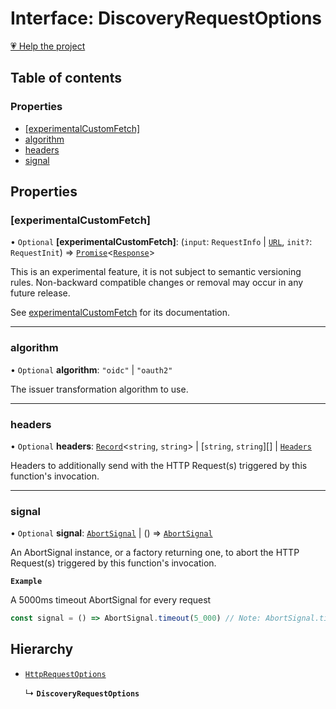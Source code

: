 # Interface: DiscoveryRequestOptions

[💗 Help the project](https://github.com/sponsors/panva)

## Table of contents

### Properties

- [[experimentalCustomFetch]](DiscoveryRequestOptions.md#[experimentalcustomfetch])
- [algorithm](DiscoveryRequestOptions.md#algorithm)
- [headers](DiscoveryRequestOptions.md#headers)
- [signal](DiscoveryRequestOptions.md#signal)

## Properties

### [experimentalCustomFetch]

• `Optional` **[experimentalCustomFetch]**: (`input`: `RequestInfo` \| [`URL`]( https://developer.mozilla.org/docs/Web/API/URL ), `init?`: `RequestInit`) => [`Promise`]( https://developer.mozilla.org/docs/Web/JavaScript/Reference/Global_Objects/Promise )\<[`Response`]( https://developer.mozilla.org/docs/Web/API/Response )\>

This is an experimental feature, it is not subject to semantic versioning rules. Non-backward
compatible changes or removal may occur in any future release.

See [experimentalCustomFetch](../variables/experimentalCustomFetch.md) for its documentation.

___

### algorithm

• `Optional` **algorithm**: ``"oidc"`` \| ``"oauth2"``

The issuer transformation algorithm to use.

___

### headers

• `Optional` **headers**: [`Record`]( https://www.typescriptlang.org/docs/handbook/utility-types.html#recordkeys-type )\<`string`, `string`\> \| [`string`, `string`][] \| [`Headers`]( https://developer.mozilla.org/docs/Web/API/Headers )

Headers to additionally send with the HTTP Request(s) triggered by this function's invocation.

___

### signal

• `Optional` **signal**: [`AbortSignal`]( https://developer.mozilla.org/docs/Web/API/AbortSignal ) \| () => [`AbortSignal`]( https://developer.mozilla.org/docs/Web/API/AbortSignal )

An AbortSignal instance, or a factory returning one, to abort the HTTP Request(s) triggered by
this function's invocation.

**`Example`**

A 5000ms timeout AbortSignal for every request

```js
const signal = () => AbortSignal.timeout(5_000) // Note: AbortSignal.timeout may not yet be available in all runtimes.
```

## Hierarchy

- [`HttpRequestOptions`](HttpRequestOptions.md)

  ↳ **`DiscoveryRequestOptions`**
